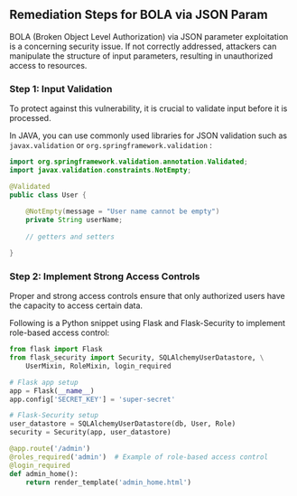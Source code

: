 

## Remediation Steps for BOLA via JSON Param

BOLA (Broken Object Level Authorization) via JSON parameter exploitation is a concerning security issue. If not correctly addressed, attackers can manipulate the structure of input parameters, resulting in unauthorized access to resources.

### Step 1: Input Validation
To protect against this vulnerability, it is crucial to validate input before it is processed. 

In JAVA, you can use commonly used libraries for JSON validation such as `javax.validation` or `org.springframework.validation` :

```java
import org.springframework.validation.annotation.Validated;
import javax.validation.constraints.NotEmpty;

@Validated
public class User {
    
    @NotEmpty(message = "User name cannot be empty")
    private String userName;
    
    // getters and setters

}
```

### Step 2: Implement Strong Access Controls
Proper and strong access controls ensure that only authorized users have the capacity to access certain data.

Following is a Python snippet using Flask and Flask-Security to implement role-based access control:

```python
from flask import Flask
from flask_security import Security, SQLAlchemyUserDatastore, \
    UserMixin, RoleMixin, login_required

# Flask app setup
app = Flask(__name__)
app.config['SECRET_KEY'] = 'super-secret'

# Flask-Security setup
user_datastore = SQLAlchemyUserDatastore(db, User, Role)
security = Security(app, user_datastore)

@app.route('/admin')
@roles_required('admin')  # Example of role-based access control
@login_required
def admin_home():
    return render_template('admin_home.html')
```
